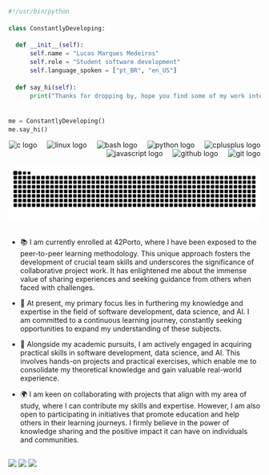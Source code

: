 ###  

<!--div>
  <a href="https://github.com/oakoudad/badge42"><img width="38%" src="https://badge.mediaplus.ma/binary/lumarque?1337Badge=off&UM6P=off" alt="lumarque's 42 stats"/>
  </a allign = "right"><img width="38%" src="https://github-readme-stats.vercel.app/api/top-langs/?username=lucasmarmed&layout=compact&theme=dark&shadow">
</div-->
 
  ```python
#!/usr/bin/python

class ConstantlyDeveloping:

    def __init__(self):
        self.name = "Lucas Marques Medeiros"
        self.role = "Student software development"
        self.language_spoken = ["pt_BR", "en_US"]

    def say_hi(self):
        print("Thanks for dropping by, hope you find some of my work interesting.")


me = ConstantlyDeveloping()
me.say_hi()
```
<div align="right">
  <img src="https://cdn.jsdelivr.net/gh/devicons/devicon/icons/c/c-original.svg" height="40" alt="c logo"  />
  <img width="12" />
  <img src="https://cdn.jsdelivr.net/gh/devicons/devicon/icons/linux/linux-original.svg" height="40" alt="linux logo"  />
  <img width="12" />
  <img src="https://cdn.jsdelivr.net/gh/devicons/devicon/icons/bash/bash-original.svg" height="40" alt="bash logo"  />
  <img width="12" />
  <img src="https://cdn.jsdelivr.net/gh/devicons/devicon/icons/python/python-original.svg" height="40" alt="python logo"  />
  <img width="12" />
  <img src="https://cdn.jsdelivr.net/gh/devicons/devicon/icons/cplusplus/cplusplus-original.svg" height="40" alt="cplusplus logo"  />
  <img width="12" />
  <img src="https://cdn.jsdelivr.net/gh/devicons/devicon/icons/javascript/javascript-original.svg" height="40" alt="javascript logo"  />
  <img width="12" />
  <img src="https://cdn.jsdelivr.net/gh/devicons/devicon/icons/github/github-original.svg" height="40" alt="github logo"  />
  <img width="12" />
  <img src="https://cdn.jsdelivr.net/gh/devicons/devicon/icons/git/git-original.svg" height="40" alt="git logo"  />
</div>

<br clear="both">

<img src="https://raw.githubusercontent.com/lucasmarmed/lucasmarmed/output/snake.svg" alt="Snake animation" />

##

- 📚 I am currently enrolled at 42Porto, where I have been exposed to the peer-to-peer learning methodology. This unique approach fosters the development of crucial team skills and underscores the significance of collaborative project work. It has enlightened me about the immense value of sharing experiences and seeking guidance from others when faced with challenges.
  
- 🔭 At present, my primary focus lies in furthering my knowledge and expertise in the field of software development, data science, and AI. I am committed to a continuous learning journey, constantly seeking opportunities to expand my understanding of these subjects.
  
- 🌱 Alongside my academic pursuits, I am actively engaged in acquiring practical skills in software development, data science, and AI. This involves hands-on projects and practical exercises, which enable me to consolidate my theoretical knowledge and gain valuable real-world experience.
  
- 🌍 I am keen on collaborating with projects that align with my area of study, where I can contribute my skills and expertise. However, I am also open to participating in initiatives that promote education and help others in their learning journeys. I firmly believe in the power of knowledge sharing and the positive impact it can have on individuals and communities.

##

<div> 
  <a href="https://instagram.com/lucasmarqz" target="_blank"><img src="https://img.shields.io/badge/-Instagram-%23E4405F?style=for-the-badge&logo=instagram&logoColor=white" target="_blank"></a>
  <a href = "mailto:lucas2marques.eu@gmail.com"><img src="https://img.shields.io/badge/-Gmail-%23333?style=for-the-badge&logo=gmail&logoColor=white" target="_blank"></a>
  <a href="https://www.linkedin.com/in/lucas-marques-medeiros" target="_blank"><img src="https://img.shields.io/badge/-LinkedIn-%230077B5?style=for-the-badge&logo=linkedin&logoColor=white" target="_blank"></a> 
  
</div>
